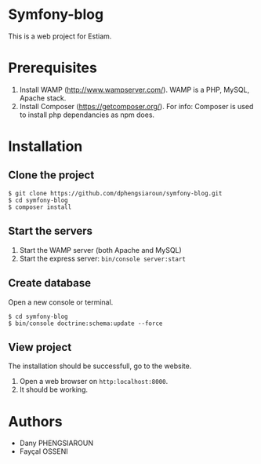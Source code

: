# Symfony-blog

This is a web project for Estiam.

# Prerequisites

1. Install WAMP (http://www.wampserver.com/). WAMP is a PHP, MySQL, Apache stack.
2. Install Composer (https://getcomposer.org/). For info: Composer is used to install php dependancies as npm does.


# Installation

## Clone the project

```
$ git clone https://github.com/dphengsiaroun/symfony-blog.git
$ cd symfony-blog
$ composer install
```

## Start the servers

1. Start the WAMP server (both Apache and MySQL)
2. Start the express server: `bin/console server:start`

## Create database

Open a new console or terminal.
```
$ cd symfony-blog
$ bin/console doctrine:schema:update --force
```

## View project

The installation should be successfull, go to the website.

1. Open a web browser on `http:localhost:8000`.
2. It should be working.

# Authors

- Dany PHENGSIAROUN
- Fayçal OSSENI
